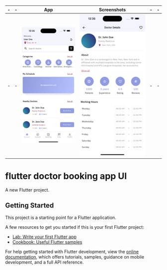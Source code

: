 | -   | -   | App                                                                                                                    | Screenshots                                                                                                                   | -   | -   |
| --- | --- | ---------------------------------------------------------------------------------------------------------------------- | ----------------------------------------------------------------------------------------------------------------------------- | --- | --- |
| -   | -   | ![App Screenshot](https://github.com/niravswami/flutter-doctor-booking-app-ui/blob/main/assets/images/home_screen.png) | ![Screen shot](https://github.com/niravswami/flutter-doctor-booking-app-ui/blob/main/assets/images/doctor_details_screen.png) | -   | -   |

# flutter doctor booking app UI

A new Flutter project.

## Getting Started

This project is a starting point for a Flutter application.

A few resources to get you started if this is your first Flutter project:

- [Lab: Write your first Flutter app](https://docs.flutter.dev/get-started/codelab)
- [Cookbook: Useful Flutter samples](https://docs.flutter.dev/cookbook)

For help getting started with Flutter development, view the
[online documentation](https://docs.flutter.dev/), which offers tutorials,
samples, guidance on mobile development, and a full API reference.
